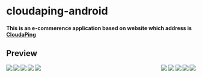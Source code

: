 # cloudaping-android
#### This is an e-commerence application based on website which address is [CloudaPing](http://cloudaping.com)

## Preview
  <img src="https://github.com/Reggiecril/cloudaping-android/blob/master/ExampleImage/android%20account.png" align="left"/>
  <img src="https://github.com/Reggiecril/cloudaping-android/blob/master/ExampleImage/android%20cart.png" align="right"/>
  
  <img src="https://github.com/Reggiecril/cloudaping-android/blob/master/ExampleImage/android%20confirmation.png" align="left"/>
  <img src="https://github.com/Reggiecril/cloudaping-android/blob/master/ExampleImage/android%20favurite.png" align="right"/>
  
  <img src="https://github.com/Reggiecril/cloudaping-android/blob/master/ExampleImage/android%20home.png" align="left"/>
  <img src="https://github.com/Reggiecril/cloudaping-android/blob/master/ExampleImage/android%20item.png" align="right"/>
  
  <img src="https://github.com/Reggiecril/cloudaping-android/blob/master/ExampleImage/android%20login.png" align="left"/>
  <img src="https://github.com/Reggiecril/cloudaping-android/blob/master/ExampleImage/android_my_order.png" align="right"/>

  <img src="https://github.com/Reggiecril/cloudaping-android/blob/master/ExampleImage/android%20navigation.png" align="left"/>
  <img src="https://github.com/Reggiecril/cloudaping-android/blob/master/ExampleImage/android%20product.png" align="right"/>
